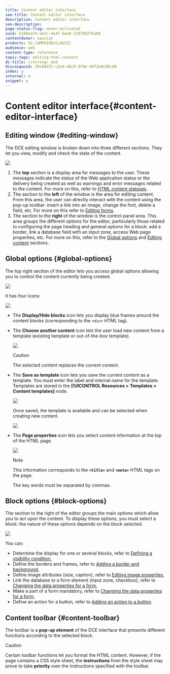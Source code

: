 ```yaml
---
title: Content editor interface
seo-title: Content editor interface
description: Content editor interface
seo-description: 
page-status-flag: never-activated
uuid: b108ea74-ae2c-4e47-bee8-12070927ba89
contentOwner: sauviat
products: SG_CAMPAIGN/CLASSIC
audience: web
content-type: reference
topic-tags: editing-html-content
dc-title: </strong> and
discoiquuid: 20c64d31-c2ed-4bc9-9f0e-46f2e0c08c88
index: y
internal: n
snippet: y
---
```


# Content editor interface{#content-editor-interface}

## Editing window {#editing-window}

The DCE editing window is broken down into three different sections. They let you view, modify and check the state of the content.

![](assets/dce_decoupe_window_nb.png)

1. The **top** section is a display area for messages to the user. These messages indicate the status of the Web application status or the delivery being created as well as warnings and error messages related to the content. For more on this, refer to [HTML content statuses](../../web/using/content-editing-best-practices.md#html-content-statuses).
1. The section to the **left** of the window is the area for editing content. From this area, the user can directly interact with the content using the pop-up toolbar: insert a link into an image, change the font, delete a field, etc. For more on this refer to [Editing forms](../../web/using/editing-content.md#editing-forms).
1. The section to the **right** of the window is the control panel area. This area groups the different options for the editor, particularly those related to configuring the page heading and general options for a block: add a border, link a database field with an input zone, access Web page properties, etc. For more on this, refer to the [Global options](../../web/using/content-editor-interface.md#global-options) and [Editing content](../../web/using/editing-content.md) sections.

## Global options {#global-options}

The top right section of the editor lets you access global options allowing you to control the content currently being created.

![](assets/dce_global_options.png)

It has four icons:

![](assets/dce_icons_sidebar.png)

* The **Display/Hide blocks** icon lets you display blue frames around the content blocks (corresponding to the `<div>` HTML tag).

* The **Choose another content** icon lets the user load new content from a template (existing template or out-of-the-box template).

  ![](assets/dce_popup_templatechoice.png)

  >[!CAUTION]
  >
  >The selected content replaces the current content.

* The **Save as template** icon lets you save the current content as a template. You must enter the label and internal name for the template. Templates are stored in the **[!UICONTROL Resources > Templates > Content templates]** node.

  ![](assets/dce_popup_savetemplate.png)

  Once saved, the template is available and can be selected when creating new content.

  ![](assets/dce_create_fromtemplate.png)

* The **Page properties** icon lets you select content information at the top of the HTML page.

  ![](assets/dce_popup_headerhtml.png)

  >[!NOTE]
  >
  >This information corresponds to the **`<title>`** and **`<meta>`** HTML tags on the page.
  >
  >The key words must be separated by commas. 

## Block options {#block-options}

The section to the right of the editor groups the main options which allow you to act upon the content. To display these options, you must select a block: the nature of these options depends on the block selected.

![](assets/dce_right_section.png)

You can:

* Determine the display for one or several blocks, refer to [Defining a visibility condition](../../web/using/editing-content.md#defining-a-visibility-condition),
* Define the borders and frames, refer to [Adding a border and background](../../web/using/editing-content.md#adding-a-border-and-background),
* Define image attributes (size, caption), refer to [Editing image properties](../../web/using/editing-content.md#editing-image-properties),
* Link the database to a form element (input zone, checkbox), refer to [Changing the data properties for a form](../../web/using/editing-content.md#changing-the-data-properties-for-a-form),
* Make a part of a form mandatory, refer to [Changing the data properties for a form](../../web/using/editing-content.md#changing-the-data-properties-for-a-form),
* Define an action for a button, refer to [Adding an action to a button](../../web/using/editing-content.md#adding-an-action-to-a-button).

## Content toolbar {#content-toolbar}

The toolbar is a **pop-up element** of the DCE interface that presents different functions according to the selected block.

>[!CAUTION]
>
>Certain toolbar functions let you format the HTML content. However, if the page contains a CSS style sheet, the **instructions** from the style sheet may prove to take **priority** over the instructions specified with the toolbar.

